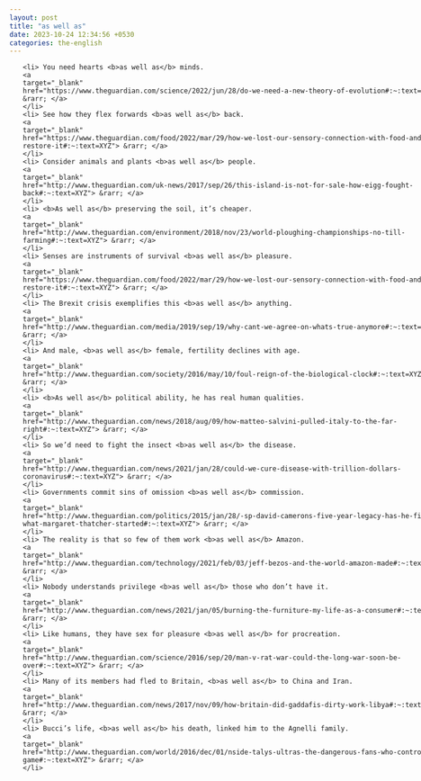 ```yaml
---
layout: post
title: "as well as"
date: 2023-10-24 12:34:56 +0530
categories: the-english
---
```

<style>
@media only screen and (min-width: 768px) {
    ol {
        width: 768px;
        margin: 0 auto;
    }
  }
ol li {
    font-size: 18px;
    line-height: 1.5;
    padding-bottom: 8px;
}
</style>
<ol>

    <li> You need hearts <b>as well as</b> minds.
    <a 
    target="_blank" 
    href="https://www.theguardian.com/science/2022/jun/28/do-we-need-a-new-theory-of-evolution#:~:text=XYZ"> &rarr; </a>
    </li>
    <li> See how they flex forwards <b>as well as</b> back.
    <a 
    target="_blank" 
    href="https://www.theguardian.com/food/2022/mar/29/how-we-lost-our-sensory-connection-with-food-and-how-to-restore-it#:~:text=XYZ"> &rarr; </a>
    </li>
    <li> Consider animals and plants <b>as well as</b> people.
    <a 
    target="_blank" 
    href="http://www.theguardian.com/uk-news/2017/sep/26/this-island-is-not-for-sale-how-eigg-fought-back#:~:text=XYZ"> &rarr; </a>
    </li>
    <li> <b>As well as</b> preserving the soil, it’s cheaper.
    <a 
    target="_blank" 
    href="http://www.theguardian.com/environment/2018/nov/23/world-ploughing-championships-no-till-farming#:~:text=XYZ"> &rarr; </a>
    </li>
    <li> Senses are instruments of survival <b>as well as</b> pleasure.
    <a 
    target="_blank" 
    href="https://www.theguardian.com/food/2022/mar/29/how-we-lost-our-sensory-connection-with-food-and-how-to-restore-it#:~:text=XYZ"> &rarr; </a>
    </li>
    <li> The Brexit crisis exemplifies this <b>as well as</b> anything.
    <a 
    target="_blank" 
    href="http://www.theguardian.com/media/2019/sep/19/why-cant-we-agree-on-whats-true-anymore#:~:text=XYZ"> &rarr; </a>
    </li>
    <li> And male, <b>as well as</b> female, fertility declines with age.
    <a 
    target="_blank" 
    href="http://www.theguardian.com/society/2016/may/10/foul-reign-of-the-biological-clock#:~:text=XYZ"> &rarr; </a>
    </li>
    <li> <b>As well as</b> political ability, he has real human qualities.
    <a 
    target="_blank" 
    href="http://www.theguardian.com/news/2018/aug/09/how-matteo-salvini-pulled-italy-to-the-far-right#:~:text=XYZ"> &rarr; </a>
    </li>
    <li> So we’d need to fight the insect <b>as well as</b> the disease.
    <a 
    target="_blank" 
    href="http://www.theguardian.com/news/2021/jan/28/could-we-cure-disease-with-trillion-dollars-coronavirus#:~:text=XYZ"> &rarr; </a>
    </li>
    <li> Governments commit sins of omission <b>as well as</b> commission.
    <a 
    target="_blank" 
    href="http://www.theguardian.com/politics/2015/jan/28/-sp-david-camerons-five-year-legacy-has-he-finished-what-margaret-thatcher-started#:~:text=XYZ"> &rarr; </a>
    </li>
    <li> The reality is that so few of them work <b>as well as</b> Amazon.
    <a 
    target="_blank" 
    href="http://www.theguardian.com/technology/2021/feb/03/jeff-bezos-and-the-world-amazon-made#:~:text=XYZ"> &rarr; </a>
    </li>
    <li> Nobody understands privilege <b>as well as</b> those who don’t have it.
    <a 
    target="_blank" 
    href="http://www.theguardian.com/news/2021/jan/05/burning-the-furniture-my-life-as-a-consumer#:~:text=XYZ"> &rarr; </a>
    </li>
    <li> Like humans, they have sex for pleasure <b>as well as</b> for procreation.
    <a 
    target="_blank" 
    href="http://www.theguardian.com/science/2016/sep/20/man-v-rat-war-could-the-long-war-soon-be-over#:~:text=XYZ"> &rarr; </a>
    </li>
    <li> Many of its members had fled to Britain, <b>as well as</b> to China and Iran.
    <a 
    target="_blank" 
    href="http://www.theguardian.com/news/2017/nov/09/how-britain-did-gaddafis-dirty-work-libya#:~:text=XYZ"> &rarr; </a>
    </li>
    <li> Bucci’s life, <b>as well as</b> his death, linked him to the Agnelli family.
    <a 
    target="_blank" 
    href="http://www.theguardian.com/world/2016/dec/01/nside-talys-ultras-the-dangerous-fans-who-control-the-game#:~:text=XYZ"> &rarr; </a>
    </li>